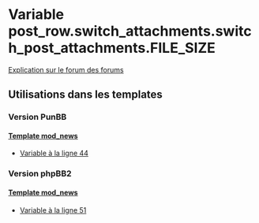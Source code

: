 # Variable post_row.switch_attachments.switch_post_attachments.FILE_SIZE
[Explication sur le forum des forums](http://forum.forumactif.com/t294113-listing-des-variables#post_row.switch_attachments.switch_post_attachments.FILE_SIZE)

## Utilisations dans les templates

### Version PunBB

#### [Template mod_news](punbb/mod_news.md)
* [Variable à la ligne 44](../punbb/mod_news.tpl#L44)

### Version phpBB2

#### [Template mod_news](subsilver/mod_news.md)
* [Variable à la ligne 51](../subsilver/mod_news.tpl#L51)